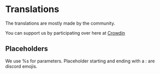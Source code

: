 # Translations

The translations are mostly made by the community.

You can support us by participating over here at [Crowdin](https://crowdin.com/project/ree6)

## Placeholders

We use %s for parameters. Placeholder starting and ending with a : are discord emojis.
